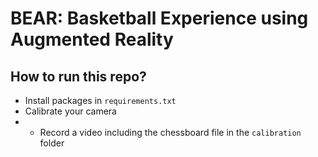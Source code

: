 # BEAR: Basketball Experience using Augmented Reality

## How to run this repo?
- Install packages in ``requirements.txt``
- Calibrate your camera
- - Record a video including the chessboard file in the ``calibration`` folder
